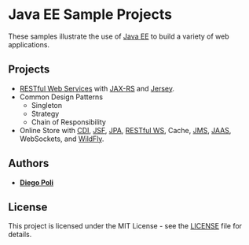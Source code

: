 # Java EE Sample Projects
These samples illustrate the use of [Java EE](http://www.oracle.com/technetwork/java/javaee/overview/index.html) to build a variety of web applications.

## Projects
* [RESTful Web Services](http://docs.oracle.com/javaee/6/tutorial/doc/gijqy.html) with [JAX-RS](https://github.com/jax-rs) and [Jersey](https://jersey.github.io/).
* Common Design Patterns
  - Singleton
  - Strategy
  - Chain of Responsibility
* Online Store with [CDI](http://docs.oracle.com/javaee/6/tutorial/doc/giwhl.html), [JSF](http://docs.oracle.com/javaee/6/tutorial/doc/bnaph.html), [JPA](http://docs.oracle.com/javaee/6/tutorial/doc/bnbpz.html), [RESTful WS](http://docs.oracle.com/javaee/6/tutorial/doc/gijqy.html), Cache, [JMS](http://docs.oracle.com/javaee/6/tutorial/doc/bncdr.html), [JAAS](https://docs.oracle.com/javase/8/docs/technotes/guides/security/jaas/JAASRefGuide.html), WebSockets, and [WildFly](http://wildfly.org/).

## Authors
* [**Diego Poli**](https://www.linkedin.com/in/diegopoli)

## License
This project is licensed under the MIT License - see the [LICENSE](LICENSE) file for details.